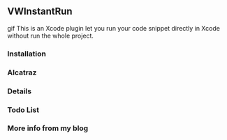 ## VWInstantRun

gif
This is an Xcode plugin let you run your code snippet directly in Xcode without run the whole project.

### Installation

### Alcatraz

### Details

### Todo List

### More info from my blog




